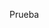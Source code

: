 Prueba

<html>
<head>
<script src="https://3dmol.org/build/3Dmol-min.js">
</script>
</head>
<div id="container-01" class="mol-container">
</div>
<style>
.mol-container {
  width: 60%;
  height: 400px;
  position: relative;
}
</style>
<script>
$(function() {
	let element = $('#container-01');
	let config = { backgroundColor : 'white' };
	let viewer = $3Dmol.createViewer( element, config );
	let model = $3Dmol.GLModel();
	viewer.addModel("HEADER    5934-refined    \nREMARK   1\nREMARK   1 This file was generated by CrystalMaker X for macOS\nREMARK   1 http://crystalmaker.com\nREMARK   1\nCRYST1   11.452   11.452   28.630 120.00 120.00  60.00 P 1\nSCALE1      0.087322 -0.050415  0.035649        0.00000\nSCALE2     -0.000000  0.100830  0.035649        0.00000\nSCALE3      0.000000  0.000000  0.042779        0.00000\nATOM      1 Ag   MOL H   0      -0.716  -0.414   1.199  1.00  0.00          Ag0 \nATOM      2 Ag   MOL H   0       0.715   2.066   1.199  1.00  0.00          Ag0 \nATOM      3 Ag   MOL H   0       2.147   4.545   1.199  1.00  0.00          Ag0 \nATOM      4 Ag   MOL H   0       3.578   7.025   1.199  1.00  0.00          Ag0 \nATOM      5 Ag   MOL H   0       2.147  -0.414   1.199  1.00  0.00          Ag0 \nATOM      6 Ag   MOL H   0       3.578   2.066   1.199  1.00  0.00          Ag0 \nATOM      7 Ag   MOL H   0       5.010   4.545   1.200  1.00  0.00          Ag0 \nATOM      8 Ag   MOL H   0       6.441   7.024   1.200  1.00  0.00          Ag0 \nATOM      9 Ag   MOL H   0       5.010  -0.414   1.199  1.00  0.00          Ag0 \nATOM     10 Ag   MOL H   0       6.441   2.066   1.200  1.00  0.00          Ag0 \nATOM     11 Ag   MOL H   0       7.873   4.545   1.200  1.00  0.00          Ag0 \nATOM     12 Ag   MOL H   0       9.304   7.024   1.200  1.00  0.00          Ag0 \nATOM     13 Ag   MOL H   0       7.873  -0.414   1.199  1.00  0.00          Ag0 \nATOM     14 Ag   MOL H   0       9.304   2.066   1.200  1.00  0.00          Ag0 \nATOM     15 Ag   MOL H   0      10.735   4.546   1.200  1.00  0.00          Ag0 \nATOM     16 Ag   MOL H   0      12.167   7.025   1.198  1.00  0.00          Ag0 \nATOM     17 Ag   MOL H   0      -2.141  -1.237   3.524  1.00  0.00          Ag0 \nATOM     18 Ag   MOL H   0      10.737   1.253   3.505  1.00  0.00          Ag0 \nATOM     19 Ag   MOL H   0      12.151   3.730   3.541  1.00  0.00          Ag0 \nATOM     20 Ag   MOL H   0      13.597   6.208   3.515  1.00  0.00          Ag0 \nATOM     21 Ag   MOL H   0       0.723  -1.242   3.534  1.00  0.00          Ag0 \nATOM     22 Ag   MOL H   0       2.148   1.280   3.508  1.00  0.00          Ag0 \nATOM     23 Ag   MOL H   0       3.598   3.729   3.539  1.00  0.00          Ag0 \nATOM     24 Ag   MOL H   0       5.010   6.225   3.528  1.00  0.00          Ag0 \nATOM     25 Ag   MOL H   0       3.568  -1.243   3.534  1.00  0.00          Ag0 \nATOM     26 Ag   MOL H   0       5.010   1.253   3.504  1.00  0.00          Ag0 \nATOM     27 Ag   MOL H   0       6.446   3.725   3.562  1.00  0.00          Ag0 \nATOM     28 Ag   MOL H   0       7.872   6.199   3.529  1.00  0.00          Ag0 \nATOM     29 Ag   MOL H   0       6.431  -1.239   3.524  1.00  0.00          Ag0 \nATOM     30 Ag   MOL H   0       7.874   1.261   3.508  1.00  0.00          Ag0 \nATOM     31 Ag   MOL H   0       9.303   3.724   3.565  1.00  0.00          Ag0 \nATOM     32 Ag   MOL H   0      10.734   6.224   3.532  1.00  0.00          Ag0 \nATOM     33 Ag   MOL H   0       2.146   7.821   5.863  1.00  0.00          Ag0 \nATOM     34 Ag   MOL H   0      -2.108   0.399   5.777  1.00  0.00          Ag0 \nATOM     35 Ag   MOL H   0      -0.680   2.905   5.881  1.00  0.00          Ag0 \nATOM     36 Ag   MOL H   0      12.149   5.404   5.834  1.00  0.00          Ag0 \nATOM     37 Ag   MOL H   0      -0.700  -2.024   5.870  1.00  0.00          Ag0 \nATOM     38 Ag   MOL H   0       0.765   0.444   5.779  1.00  0.00          Ag0 \nATOM     39 Ag   MOL H   0       2.150   2.947   5.884  1.00  0.00          Ag0 \nATOM     40 Ag   MOL H   0       3.593   5.404   5.828  1.00  0.00          Ag0 \nATOM     41 Ag   MOL H   0       6.488   6.909   8.311  1.00  0.00          Ag0 \nATOM     42 Ag   MOL H   0       3.536   0.443   5.783  1.00  0.00          Ag0 \nATOM     43 Ag   MOL H   0       4.978   2.904   5.878  1.00  0.00          Ag0 \nATOM     44 Ag   MOL H   0       6.430   5.409   5.833  1.00  0.00          Ag0 \nATOM     45 Ag   MOL H   0       4.991  -2.025   5.876  1.00  0.00          Ag0 \nATOM     46 Ag   MOL H   0       6.411   0.399   5.779  1.00  0.00          Ag0 \nATOM     47 Ag   MOL H   0       7.874   2.993   5.951  1.00  0.00          Ag0 \nATOM     48 Ag   MOL H   0       9.287   3.968   8.340  1.00  0.00          Ag0 \nATOM     49  O   MOL H   0       2.158   5.468   8.890  1.00  0.00           O0 \nATOM     50  O   MOL H   0      -0.673   2.555   8.172  1.00  0.00           O0 \nATOM     51  O   MOL H   0       7.873   5.432   8.890  1.00  0.00           O0 \nATOM     52  O   MOL H   0      -0.699  -1.560   8.187  1.00  0.00           O0 \nATOM     53 Ag   MOL H   0      -0.682   0.497   8.155  1.00  0.00          Ag0 \nATOM     54 Ag   MOL H   0       0.779   3.991   8.329  1.00  0.00          Ag0 \nATOM     55  O   MOL H   0       5.001  -1.568   8.199  1.00  0.00           O0 \nATOM     56 Ag   MOL H   0       9.312   5.411   5.833  1.00  0.00          Ag0 \nATOM     57  O   MOL H   0       4.987   2.545   8.172  1.00  0.00           O0 \nATOM     58 Ag   MOL H   0       0.758   6.929   8.312  1.00  0.00          Ag0 \nATOM     59 Ag   MOL H   0       4.992   0.487   8.157  1.00  0.00          Ag0 \nATOM     60 Ag   MOL H   0       6.482   3.954   8.341  1.00  0.00          Ag0 \nATOM     61 Ag   MOL H   0       9.259   6.908   8.315  1.00  0.00          Ag0 \nATOM     62 Ag   MOL H   0       3.540   3.989   8.324  1.00  0.00          Ag0 \nATOM     63 Ag   MOL H   0       3.545   6.935   8.304  1.00  0.00          Ag0 \nATOM     64 Ag   MOL H   0       2.146  -2.050   5.892  1.00  0.00          Ag0 \nATOM     65  O   MOL H   0       7.878   1.176   7.076  1.00  0.00           O0 \n", "pdb");
	viewer.addUnitCell();
	viewer.setStyle({}, {sphere : {}});
	viewer.render();
});
</script>
</html>
